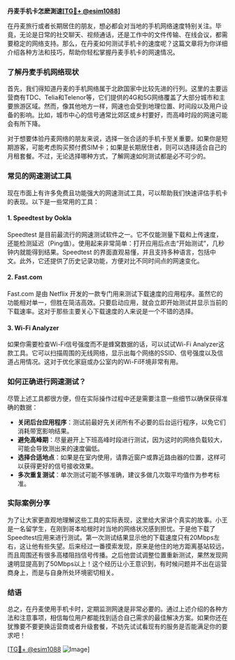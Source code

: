 **丹麦手机卡怎麽測速[[TG💪+ @esim1088](https://t.me/s/esim1088)]**

在丹麦旅行或者长期居住的朋友，想必都会对当地的手机网络速度特别关注。毕竟，无论是日常的社交聊天、视频通话，还是工作中的文件传输、在线会议，都需要稳定的网络支持。那么，在丹麦如何测试手机卡的速度呢？这篇文章将为你详细介绍各种方法和技巧，帮助你轻松掌握丹麦手机卡的网速情况。

### 了解丹麦手机网络现状

首先，我们得知道丹麦的手机网络属于北欧国家中比较先进的行列。这里的主要运营商有TDC、Telia和Telenor等，它们提供的4G和5G网络覆盖了大部分城市和主要旅游区域。然而，像其他地方一样，网速也会受到地理位置、时间段以及用户设备的影响。比如，城市中心的信号通常比郊区或乡村要好，而高峰时段的网速可能会有所下降。

对于想要体验丹麦网络的朋友来说，选择一张合适的手机卡至关重要。如果你是短期游客，可能考虑购买预付费SIM卡；如果是长期居住者，则可以选择适合自己的月租套餐。不过，无论选择哪种方式，了解网速如何测试都是必不可少的。

### 常见的网速测试工具

现在市面上有许多免费且功能强大的网速测试工具，可以帮助我们快速评估手机卡的表现。以下是一些常用的工具：

#### 1. Speedtest by Ookla

Speedtest 是目前最流行的网速测试软件之一。它不仅能测量下载和上传速度，还能检测延迟（Ping值）。使用起来非常简单：打开应用后点击“开始测试”，几秒钟内就能得到结果。Speedtest 的界面直观易懂，并且支持多种语言，包括中文。此外，它还提供了历史记录功能，方便对比不同时间点的网速变化。

#### 2. Fast.com

Fast.com 是由 Netflix 开发的一款专门用来测试下载速度的应用程序。虽然它的功能相对单一，但胜在简洁高效。只要启动应用，就会立即开始测试并显示当前的下载速率。这对于那些主要关心下载速度的人来说是一个不错的选择。

#### 3. Wi-Fi Analyzer

如果你需要检查Wi-Fi信号强度而不是蜂窝数据的话，可以试试Wi-Fi Analyzer这款工具。它可以扫描周围的无线网络，显示出每个网络的SSID、信号强度以及信道占用情况。这对于优化家庭或办公室内的Wi-Fi环境非常有用。

### 如何正确进行网速测试？

尽管上述工具都很方便，但在实际操作过程中还是需要注意一些细节以确保获得准确的数据：

- **关闭后台应用程序**：测试前最好先关闭所有不必要的后台运行程序，以免它们消耗带宽影响结果。
- **避免高峰期**：尽量避开上下班高峰时段进行测试，因为这时的网络负载较大，可能会导致测出来的速度偏低。
- **选择合适地点**：如果是在室内使用，请靠近窗户或靠近路由器的位置，这样可以获得更好的信号接收效果。
- **多次重复测试**：单次测试可能不够准确，建议多做几次取平均值作为参考标准。

### 实际案例分享

为了让大家更直观地理解这些工具的实际表现，这里给大家讲个真实的故事。小王是一名留学生，在刚到哥本哈根时对当地的网络状况感到担忧。于是他下载了Speedtest应用来进行测试。第一次测试结果显示他的下载速度只有20Mbps左右，这让他有些失望。后来经过一番摸索发现，原来是他住的地方距离基站较远，而且周围还有很多高楼阻挡信号传播。之后他尝试调整位置重新测试，果然发现网速明显提高到了50Mbps以上！这个经历让小王意识到，有时候问题并不出在运营商身上，而是与自身所处环境密切相关。

### 结语

总之，在丹麦使用手机卡时，定期监测网速是非常必要的。通过上述介绍的各种方法和注意事项，相信每位用户都能找到适合自己需求的最佳解决方案。如果你还在犹豫要不要更换运营商或者升级套餐，不妨先试试看现有的服务是否能满足你的要求吧！

[[TG💪+ @esim1088](https://t.me/s/esim1088) ![Image](https://i.postimg.cc/4NQfJmqS/Snipaste-2025-05-13-00-14-12.png)]
